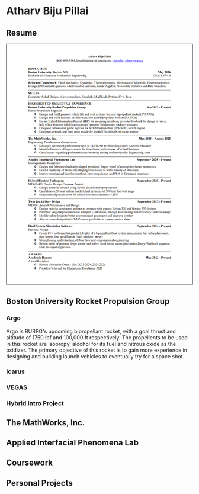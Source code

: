 # Atharv Biju Pillai

## Resume
![Resume](/AtharvBijuPillai-Resume.png)

## Boston University Rocket Propulsion Group
### Argo
Argo is BURPG's upcoming bipropellant rocket, with a goal thrust and altitude of 1750 lbf and 100,000 ft respectively. The propellents to be used in this rocket are isopropyl alcohol for its fuel and nitrous oxide as the oxidizer. The primary objective of this rocket is to gain more experience in designing and building launch vehicles to eventually try for a space shot. 
### Icarus
### VEGAS
### Hybrid Intro Project

## The MathWorks, Inc.

## Applied Interfacial Phenomena Lab

## Coursework

## Personal Projects


